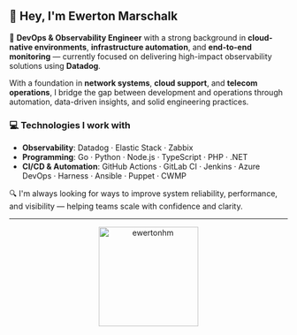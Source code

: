 ## 👋 Hey, I'm Ewerton Marschalk

🎯 **DevOps & Observability Engineer** with a strong background in **cloud-native environments**, **infrastructure automation**, and **end-to-end monitoring** — currently focused on delivering high-impact observability solutions using **Datadog**.

With a foundation in **network systems**, **cloud support**, and **telecom operations**, I bridge the gap between development and operations through automation, data-driven insights, and solid engineering practices.

### 💻 Technologies I work with

- **Observability**: Datadog · Elastic Stack · Zabbix  
- **Programming**: Go · Python · Node.js · TypeScript · PHP · .NET  
- **CI/CD & Automation**: GitHub Actions · GitLab CI · Jenkins · Azure DevOps · Harness · Ansible · Puppet · CWMP  

🔍 I'm always looking for ways to improve system reliability, performance, and visibility — helping teams scale with confidence and clarity.

---

<p align="center">
  <img height="180em" src="https://github-profile-summary-cards.vercel.app/api/cards/profile-details?username=ewertonhm&theme=github_dark" alt="ewertonhm"/>
</p>
